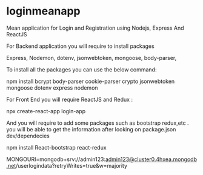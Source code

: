 # loginmeanapp
Mean application for Login and Registration using Nodejs, Express And ReactJS

For Backend application you will require to install packages 

Express,
Nodemon,
dotenv,
jsonwebtoken,
mongoose,
body-parser,

To install all the packages you can use the below command: 

npm install bcrypt body-parser cookie-parser crypto jsonwebtoken mongoose dotenv express nodemon

For Front End you will require ReactJS and Redux :

npx create-react-app login-app

And you will require to add some packages such as bootstrap redux,etc . you will be able to get the information after looking on package.json dev/dependecies

npm install React-bootstrap react-redux


MONGOURI=mongodb+srv://admin123:admin123@cluster0.4hxea.mongodb.net/userlogindata?retryWrites=true&w=majority
